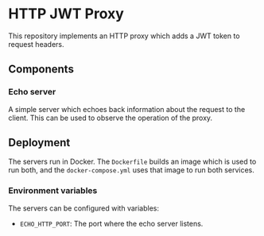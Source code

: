 # HTTP JWT Proxy

This repository implements an HTTP proxy which adds a JWT token to request headers.

## Components

### Echo server

A simple server which echoes back information about the request to the client.
This can be used to observe the operation of the proxy.

## Deployment

The servers run in Docker. The `Dockerfile` builds an image which is used to run both, and
the `docker-compose.yml` uses that image to run both services.

### Environment variables

The servers can be configured with variables:

* `ECHO_HTTP_PORT`: The port where the echo server listens.